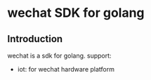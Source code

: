 # wechat SDK for golang

## Introduction

wechat is a sdk for golang. support:

- iot: for wechat hardware platform
